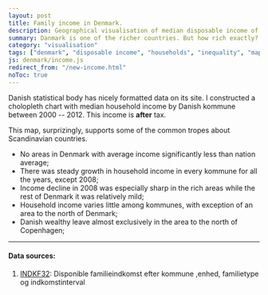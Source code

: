 ```yaml
---
layout: post
title: Family income in Denmark.
description: Geographical visualisation of median disposable income of households in Denmark in 2000 -- 2012.
summary: Danmark is one of the richer countries. But how rich exactly? What are rich and poor parts in Denmark? And last but not least&#58; did Denmark grow richer steadily during last 12 years?
category: "visualisation"
tags: ["denmark", "disposable income", "households", "inequality", "map", "income"]
js: denmark/income.js
redirect_from: "/new-income.html"
noToc: true
---
```

Danish statistical body has nicely formatted data on its site. I constructed a cholopleth chart with median household income by Danish kommune between 2000 -- 2012. This income is __after__ tax.

<div id="disposable-income"></div>

This map, surprizingly, supports some of the common tropes about Scandinavian countries. 

* No areas in Denmark with average income significantly less than nation average;
* There was steady growth in household income in every kommune for all the years, except 2008;
* Income decline in 2008 was especially sharp in the rich areas while the rest of Denmark it was relatively mild;
* Household income varies little among kommunes, with exception of an area to the north of Denmark;
* Danish wealthy leave almost exclusively in the area to the north of Copenhagen;

<hr/>

<div id="sources">
<h4>Data sources:</h4>
<ol>
    <li><a href="http://www.statistikbanken.dk/INDKF32">INDKF32</a>: Disponible familieindkomst efter kommune ,enhed, familietype og indkomstinterval</li>
</ol>
</div>
